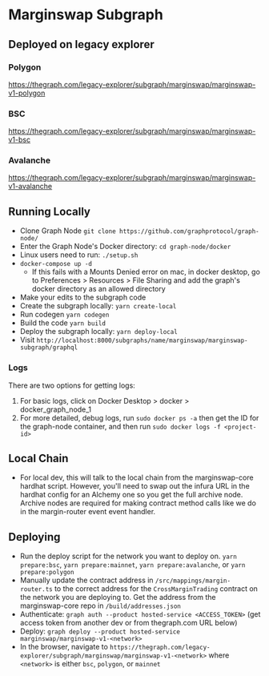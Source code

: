 # Marginswap Subgraph

## Deployed on legacy explorer
### Polygon
https://thegraph.com/legacy-explorer/subgraph/marginswap/marginswap-v1-polygon
### BSC
https://thegraph.com/legacy-explorer/subgraph/marginswap/marginswap-v1-bsc
### Avalanche
https://thegraph.com/legacy-explorer/subgraph/marginswap/marginswap-v1-avalanche


## Running Locally
- Clone Graph Node `git clone https://github.com/graphprotocol/graph-node/`
- Enter the Graph Node's Docker directory: `cd graph-node/docker`
- Linux users need to run: `./setup.sh`
- `docker-compose up -d`
  - If this fails with a Mounts Denied error on mac, in docker desktop, go to Preferences > Resources > File Sharing and add the graph's docker directory as an allowed directory
- Make your edits to the subgraph code
- Create the subgraph locally: `yarn create-local`
- Run codegen `yarn codegen`
- Build the code `yarn build`
- Deploy the subgraph locally: `yarn deploy-local`
- Visit `http://localhost:8000/subgraphs/name/marginswap/marginswap-subgraph/graphql`

### Logs
There are two options for getting logs:
1. For basic logs, click on Docker Desktop > docker > docker_graph_node_1
2. For more detailed, debug logs, run `sudo docker ps -a` then get the ID for the graph-node container, and then run `sudo docker logs -f <project-id>`

## Local Chain
- For local dev, this will talk to the local chain from the marginswap-core hardhat script. However, you'll need to swap out the infura URL in the hardhat config for an Alchemy one so you get the full archive node. Archive nodes are required for making contract method calls like we do in the margin-router event event handler.

## Deploying
- Run the deploy script for the network you want to deploy on. `yarn prepare:bsc`, `yarn prepare:mainnet`, `yarn prepare:avalanche`, or `yarn prepare:polygon`
- Manually update the contract address in `/src/mappings/margin-router.ts` to the correct address for the `CrossMarginTrading` contract on the network you are deploying to. Get the address from the marginswap-core repo in `/build/addresses.json`
- Authenticate: `graph auth --product hosted-service <ACCESS_TOKEN>`
  (get access token from another dev or from thegraph.com URL below)
- Deploy: `graph deploy --product hosted-service marginswap/marginswap-v1-<network>`
- In the browser, navigate to `https://thegraph.com/legacy-explorer/subgraph/marginswap/marginswap-v1-<network>` where `<network>` is either `bsc`, `polygon`, or `mainnet`


